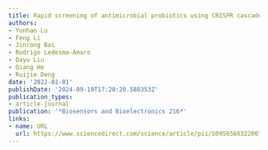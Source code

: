 ```yaml
---
title: Rapid screening of antimicrobial probiotics using CRISPR cascade
authors:
- Yunhao Lu
- Feng Li
- Jinrong Bai
- Rodrigo Ledesma-Amaro
- Dayu Liu
- Qiang He
- Ruijie Deng
date: '2022-01-01'
publishDate: '2024-09-19T17:20:20.588353Z'
publication_types:
- article-journal
publication: '*Biosensors and Bioelectronics 216*'
links:
- name: URL
  url: https://www.sciencedirect.com/science/article/pii/S0956566322007138
---
```


